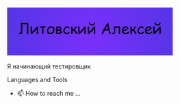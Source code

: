 ![Header](https://github.com/AlexeyLitovskii/AlexeyLitovskii/blob/main/assets/name.png)

Я начинающий тестировщик

Languages and Tools

- 📫 How to reach me ...

<!-- - 👋 Hi, I’m @AlexeyLitovskii
- 👀 I’m interested in ...
- 🌱 I’m currently learning ...
- 💞️ I’m looking to collaborate on ...
- 📫 How to reach me ...
- 😄 Pronouns: ...
- ⚡ Fun fact: ... -->

<!---
AlexeyLitovskii/AlexeyLitovskii is a ✨ special ✨ repository because its `README.md` (this file) appears on your GitHub profile.
You can click the Preview link to take a look at your changes.
--->
